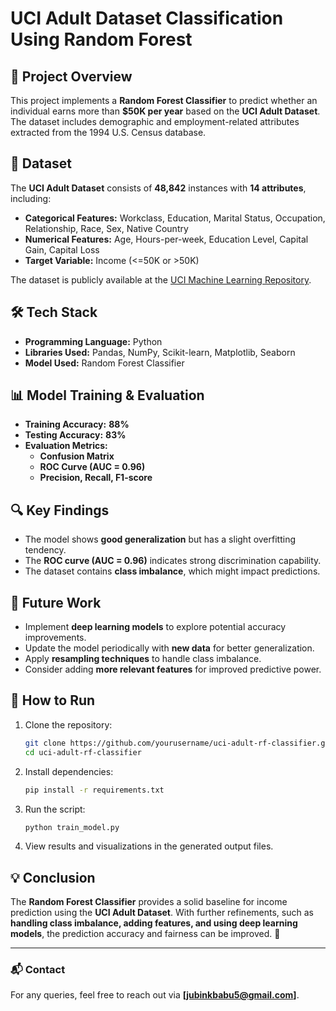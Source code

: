 # UCI Adult Dataset Classification Using Random Forest

## 📌 Project Overview
This project implements a **Random Forest Classifier** to predict whether an individual earns more than **$50K per year** based on the **UCI Adult Dataset**. The dataset includes demographic and employment-related attributes extracted from the 1994 U.S. Census database.

## 📂 Dataset
The **UCI Adult Dataset** consists of **48,842** instances with **14 attributes**, including:
- **Categorical Features:** Workclass, Education, Marital Status, Occupation, Relationship, Race, Sex, Native Country
- **Numerical Features:** Age, Hours-per-week, Education Level, Capital Gain, Capital Loss
- **Target Variable:** Income (<=50K or >50K)

The dataset is publicly available at the [UCI Machine Learning Repository](https://archive.ics.uci.edu/ml/datasets/adult).

## 🛠️ Tech Stack
- **Programming Language:** Python
- **Libraries Used:** Pandas, NumPy, Scikit-learn, Matplotlib, Seaborn
- **Model Used:** Random Forest Classifier

## 📊 Model Training & Evaluation
- **Training Accuracy:** **88%**
- **Testing Accuracy:** **83%**
- **Evaluation Metrics:**
  - **Confusion Matrix**
  - **ROC Curve (AUC = 0.96)**
  - **Precision, Recall, F1-score**

## 🔍 Key Findings
- The model shows **good generalization** but has a slight overfitting tendency.
- The **ROC curve (AUC = 0.96)** indicates strong discrimination capability.
- The dataset contains **class imbalance**, which might impact predictions.

## 🚀 Future Work
- Implement **deep learning models** to explore potential accuracy improvements.
- Update the model periodically with **new data** for better generalization.
- Apply **resampling techniques** to handle class imbalance.
- Consider adding **more relevant features** for improved predictive power.

## 📜 How to Run
1. Clone the repository:
   ```bash
   git clone https://github.com/yourusername/uci-adult-rf-classifier.git
   cd uci-adult-rf-classifier
   ```
2. Install dependencies:
   ```bash
   pip install -r requirements.txt
   ```
3. Run the script:
   ```bash
   python train_model.py
   ```
4. View results and visualizations in the generated output files.

## 💡 Conclusion
The **Random Forest Classifier** provides a solid baseline for income prediction using the **UCI Adult Dataset**. With further refinements, such as **handling class imbalance, adding features, and using deep learning models**, the prediction accuracy and fairness can be improved. 🚀

---
### 📬 Contact
For any queries, feel free to reach out via **[jubinkbabu5@gmail.com]**.

